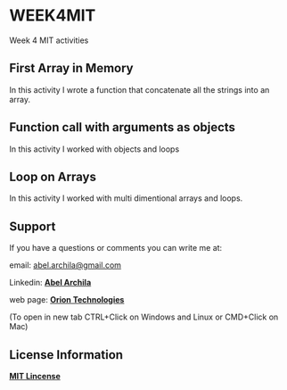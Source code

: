 # WEEK4MIT
Week 4 MIT activities

## First Array in Memory
In this activity I wrote a function that concatenate all the strings into an array.

## Function call with arguments as objects
In this activity I worked with objects and loops

## Loop on Arrays
In this activity I worked with multi dimentional arrays and loops.

## Support
If you have a questions or comments you can write me at: 

email: <abel.archila@gmail.com>

Linkedin: **[Abel Archila](https://www.linkedin.com/in/abelarchila/)** 

web page: **[Orion Technologies](http://oriontechnologiesgt.com)**

(To open in new tab CTRL+Click on Windows and Linux or CMD+Click on Mac)

## License Information
**[MIT Lincense](https://opensource.org/licenses/MIT)**
